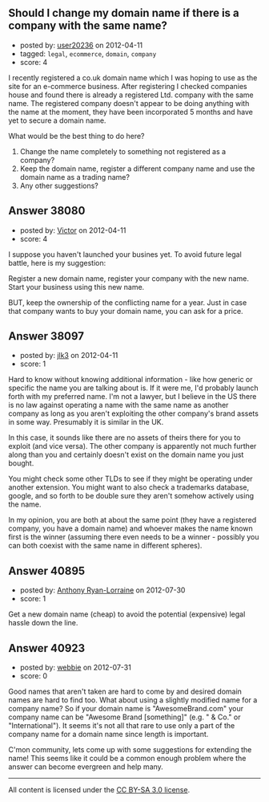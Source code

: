## Should I change my domain name if there is a company with the same name?

- posted by: [user20236](https://stackexchange.com/users/-1/17236-user20236) on 2012-04-11
- tagged: `legal`, `ecommerce`, `domain`, `company`
- score: 4

I recently registered a co.uk domain name which I was hoping to use as the site for an e-commerce business. After registering I checked companies house and found there is already a registered Ltd. company with the same name. The registered company doesn't appear to be doing anything with the name at the moment, they have been incorporated 5 months and have yet to secure a domain name. 

What would be the best thing to do here? 

1) Change the name completely to something not registered as a company?
2) Keep the domain name, register a different company name and use the domain name as a trading name?
3) Any other suggestions?




## Answer 38080

- posted by: [Victor](https://stackexchange.com/users/-1/8429-victor) on 2012-04-11
- score: 4

I suppose you haven't launched your busines yet. To avoid future legal battle, here is my suggestion:

Register a new domain name, register your company with the new name. Start your business using this new name.

BUT, keep the ownership of the conflicting name for a year. Just in case that company wants to buy your domain name, you can ask for a price.


## Answer 38097

- posted by: [jlk3](https://stackexchange.com/users/-1/16484-jlk3) on 2012-04-11
- score: 1

Hard to know without knowing additional information - like how generic or specific the name you are talking about is. If it were me, I'd probably launch forth with my preferred name. I'm not a lawyer, but I believe in the US there is no law against operating a name with the same name as another company as long as you aren't exploiting the other company's brand assets in some way. Presumably it is similar in the UK.

In this case, it sounds like there are no assets of theirs there for you to exploit (and vice versa). The other company is apparently not much further along than you and certainly doesn't exist on the domain name you just bought. 

You might check some other TLDs to see if they might be operating under another extension. You might want to also check a trademarks database, google, and so forth to be double sure they aren't somehow actively using the name.

In my opinion, you are both at about the same point (they have a registered company, you have a domain name) and whoever makes the name known first is the winner (assuming there even needs to be a winner - possibly you can both coexist with the same name in different spheres).



## Answer 40895

- posted by: [Anthony Ryan-Lorraine](https://stackexchange.com/users/-1/18982-anthony-ryan-lorraine) on 2012-07-30
- score: 1

Get a new domain name (cheap) to avoid the potential (expensive) legal hassle down the line.


## Answer 40923

- posted by: [webbie](https://stackexchange.com/users/-1/16413-webbie) on 2012-07-31
- score: 0

Good names that aren't taken are hard to come by and desired domain names are hard to find too. What about using a slightly modified name for a company name? So if your domain name is "AwesomeBrand.com" your company name can be "Awesome Brand [something]" (e.g. " & Co." or "International"). It seems it's not all that rare to use only a part of the company name for a domain name since length is important.

C'mon community, lets come up with some suggestions for extending the name! This seems like it could be a common enough problem where the answer can become evergreen and help many.



---

All content is licensed under the [CC BY-SA 3.0 license](https://creativecommons.org/licenses/by-sa/3.0/).
